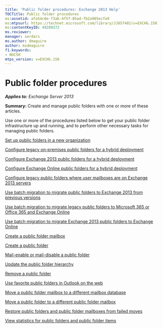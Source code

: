 ```yaml
---
title: 'Public folder procedures: Exchange 2013 Help'
TOCTitle: Public folder procedures
ms:assetid: afa54c8e-f3ab-4f5f-85ad-fb2a905ecfa9
ms:mtpsurl: https://technet.microsoft.com/library/JJ657481(v=EXCHG.150)
ms:contentKeyID: 49289372
ms.reviewer: 
manager: serdars
ms.author: dmaguire
author: msdmaguire
f1.keywords:
- NOCSH
mtps_version: v=EXCHG.150
---
```


# Public folder procedures

_**Applies to:** Exchange Server 2013_

**Summary:** Create and manage public folders with one or more of these articles.

Use one or more of the procedures listed below to get your public folder infrastructure up and running, and to perform other necessary tasks for managing public folders.

[Set up public folders in a new organization](https://docs.microsoft.com/exchange/collaboration-exo/public-folders/set-up-public-folders)

[Configure legacy on-premises public folders for a hybrid deployment](https://docs.microsoft.com/exchange/collaboration-exo/public-folders/set-up-legacy-hybrid-public-folders)

[Configure Exchange 2013 public folders for a hybrid deployment](https://docs.microsoft.com/exchange/collaboration-exo/public-folders/set-up-modern-hybrid-public-folders)

[Configure Exchange Online public folders for a hybrid deployment](https://docs.microsoft.com/exchange/collaboration-exo/public-folders/set-up-exo-hybrid-public-folders)

[Configure legacy public folders where user mailboxes are on Exchange 2013 servers](configure-legacy-public-folders-where-user-mailboxes-are-on-exchange-2013-servers-exchange-2013-help.md)

[Use batch migration to migrate public folders to Exchange 2013 from previous versions](use-batch-migration-to-migrate-public-folders-to-exchange-2013-from-previous-versions-exchange-2013-help.md)

[Use batch migration to migrate legacy public folders to Microsoft 365 or Office 365 and Exchange Online](https://docs.microsoft.com/exchange/collaboration-exo/public-folders/batch-migration-of-legacy-public-folders)

[Use batch migration to migrate Exchange 2013 public folders to Exchange Online](https://docs.microsoft.com/exchange/collaboration/public-folders/migrate-to-exchange-online)

[Create a public folder mailbox](https://docs.microsoft.com/exchange/collaboration-exo/public-folders/create-public-folder-mailbox)

[Create a public folder](https://docs.microsoft.com/exchange/collaboration-exo/public-folders/create-public-folder)

[Mail-enable or mail-disable a public folder](https://docs.microsoft.com/exchange/collaboration-exo/public-folders/enable-or-disable-mail-for-public-folder)

[Update the public folder hierarchy](https://docs.microsoft.com/exchange/collaboration-exo/public-folders/update-public-folder-hierarchy)

[Remove a public folder](https://docs.microsoft.com/exchange/collaboration-exo/public-folders/remove-public-folder)

[Use favorite public folders in Outlook on the web](https://docs.microsoft.com/exchange/collaboration-exo/public-folders/use-favorite-public-folders)

[Move a public folder mailbox to a different mailbox database](move-a-public-folder-mailbox-to-a-different-mailbox-database-exchange-2013-help.md)

[Move a public folder to a different public folder mailbox](move-a-public-folder-to-a-different-public-folder-mailbox-exchange-2013-help.md)

[Restore public folders and public folder mailboxes from failed moves](restore-public-folders-and-public-folder-mailboxes-from-failed-moves-exchange-2013-help.md)

[View statistics for public folders and public folder items](https://docs.microsoft.com/exchange/collaboration-exo/public-folders/view-public-folder-statistics)
